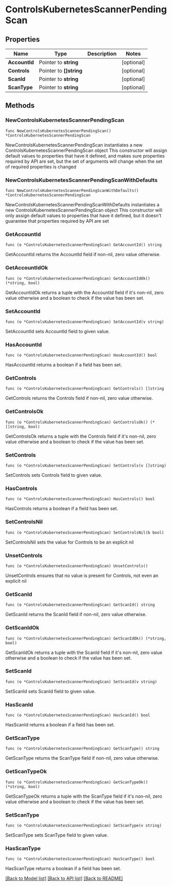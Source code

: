 # ControlsKubernetesScannerPendingScan

## Properties

Name | Type | Description | Notes
------------ | ------------- | ------------- | -------------
**AccountId** | Pointer to **string** |  | [optional] 
**Controls** | Pointer to **[]string** |  | [optional] 
**ScanId** | Pointer to **string** |  | [optional] 
**ScanType** | Pointer to **string** |  | [optional] 

## Methods

### NewControlsKubernetesScannerPendingScan

`func NewControlsKubernetesScannerPendingScan() *ControlsKubernetesScannerPendingScan`

NewControlsKubernetesScannerPendingScan instantiates a new ControlsKubernetesScannerPendingScan object
This constructor will assign default values to properties that have it defined,
and makes sure properties required by API are set, but the set of arguments
will change when the set of required properties is changed

### NewControlsKubernetesScannerPendingScanWithDefaults

`func NewControlsKubernetesScannerPendingScanWithDefaults() *ControlsKubernetesScannerPendingScan`

NewControlsKubernetesScannerPendingScanWithDefaults instantiates a new ControlsKubernetesScannerPendingScan object
This constructor will only assign default values to properties that have it defined,
but it doesn't guarantee that properties required by API are set

### GetAccountId

`func (o *ControlsKubernetesScannerPendingScan) GetAccountId() string`

GetAccountId returns the AccountId field if non-nil, zero value otherwise.

### GetAccountIdOk

`func (o *ControlsKubernetesScannerPendingScan) GetAccountIdOk() (*string, bool)`

GetAccountIdOk returns a tuple with the AccountId field if it's non-nil, zero value otherwise
and a boolean to check if the value has been set.

### SetAccountId

`func (o *ControlsKubernetesScannerPendingScan) SetAccountId(v string)`

SetAccountId sets AccountId field to given value.

### HasAccountId

`func (o *ControlsKubernetesScannerPendingScan) HasAccountId() bool`

HasAccountId returns a boolean if a field has been set.

### GetControls

`func (o *ControlsKubernetesScannerPendingScan) GetControls() []string`

GetControls returns the Controls field if non-nil, zero value otherwise.

### GetControlsOk

`func (o *ControlsKubernetesScannerPendingScan) GetControlsOk() (*[]string, bool)`

GetControlsOk returns a tuple with the Controls field if it's non-nil, zero value otherwise
and a boolean to check if the value has been set.

### SetControls

`func (o *ControlsKubernetesScannerPendingScan) SetControls(v []string)`

SetControls sets Controls field to given value.

### HasControls

`func (o *ControlsKubernetesScannerPendingScan) HasControls() bool`

HasControls returns a boolean if a field has been set.

### SetControlsNil

`func (o *ControlsKubernetesScannerPendingScan) SetControlsNil(b bool)`

 SetControlsNil sets the value for Controls to be an explicit nil

### UnsetControls
`func (o *ControlsKubernetesScannerPendingScan) UnsetControls()`

UnsetControls ensures that no value is present for Controls, not even an explicit nil
### GetScanId

`func (o *ControlsKubernetesScannerPendingScan) GetScanId() string`

GetScanId returns the ScanId field if non-nil, zero value otherwise.

### GetScanIdOk

`func (o *ControlsKubernetesScannerPendingScan) GetScanIdOk() (*string, bool)`

GetScanIdOk returns a tuple with the ScanId field if it's non-nil, zero value otherwise
and a boolean to check if the value has been set.

### SetScanId

`func (o *ControlsKubernetesScannerPendingScan) SetScanId(v string)`

SetScanId sets ScanId field to given value.

### HasScanId

`func (o *ControlsKubernetesScannerPendingScan) HasScanId() bool`

HasScanId returns a boolean if a field has been set.

### GetScanType

`func (o *ControlsKubernetesScannerPendingScan) GetScanType() string`

GetScanType returns the ScanType field if non-nil, zero value otherwise.

### GetScanTypeOk

`func (o *ControlsKubernetesScannerPendingScan) GetScanTypeOk() (*string, bool)`

GetScanTypeOk returns a tuple with the ScanType field if it's non-nil, zero value otherwise
and a boolean to check if the value has been set.

### SetScanType

`func (o *ControlsKubernetesScannerPendingScan) SetScanType(v string)`

SetScanType sets ScanType field to given value.

### HasScanType

`func (o *ControlsKubernetesScannerPendingScan) HasScanType() bool`

HasScanType returns a boolean if a field has been set.


[[Back to Model list]](../README.md#documentation-for-models) [[Back to API list]](../README.md#documentation-for-api-endpoints) [[Back to README]](../README.md)


